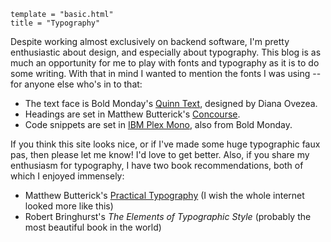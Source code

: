 ```
template = "basic.html"
title = "Typography"
```

Despite working almost exclusively on backend software, I'm pretty enthusiastic about design, and especially about typography. This blog is as much an opportunity for me to play with fonts and typography as it is to do some writing. With that in mind I wanted to mention the fonts I was using -- for anyone else who's in to that:

- The text face is Bold Monday's [Quinn Text][], designed by Diana Ovezea.
- Headings are set in Matthew Butterick's [Concourse][].
- Code snippets are set in [IBM Plex Mono][], also from Bold Monday.

If you think this site looks nice, or if I've made some huge typographic faux pas, then please let me know! I'd love to get better. Also, if you share my enthusiasm for typography, I have two book recommendations, both of which I enjoyed immensely:

- Matthew Butterick's [Practical Typography][] (I wish the whole internet looked more like this)
- Robert Bringhurst's *The Elements of Typographic Style* (probably the most beautiful book in the world)

[Quinn Text]: https://boldmonday.com/typeface/quinn
[Concourse]: https://mbtype.com/fonts/concourse/
[IBM Plex Mono]: https://github.com/IBM/plex
[Practical Typography]: https://practicaltypography.com/
